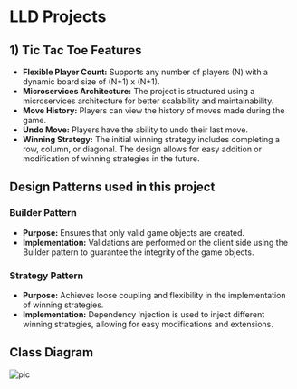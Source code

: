 
# LLD Projects

## 1) Tic Tac Toe Features
- **Flexible Player Count:** Supports any number of players (N) with a dynamic board size of (N+1) x (N+1).
- **Microservices Architecture:** The project is structured using a microservices architecture for better scalability and maintainability.
- **Move History:** Players can view the history of moves made during the game.
- **Undo Move:** Players have the ability to undo their last move.
- **Winning Strategy:** The initial winning strategy includes completing a row, column, or diagonal. The design allows for easy addition or modification of winning strategies in the future.


## Design Patterns used in this project

### Builder Pattern
- **Purpose:** Ensures that only valid game objects are created.
- **Implementation:** Validations are performed on the client side using the Builder pattern to guarantee the integrity of the game objects.

### Strategy Pattern
- **Purpose:** Achieves loose coupling and flexibility in the implementation of winning strategies.
- **Implementation:** Dependency Injection is used to inject different winning strategies, allowing for easy modifications and extensions.


## Class Diagram

![pic](https://github.com/ApurvaTejani/Java_LLD_Projects/assets/122258502/87248005-290d-45c1-a6e9-75dda2657b5c)
